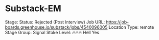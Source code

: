 # Substack-EM

Stage: Status: Rejected (Post Interview)
Job URL: https://job-boards.greenhouse.io/substack/jobs/4540096005
Location Type: remote
Stage Group: Signal
Stoke Level: 🔥🔥🔥 Hell Yes